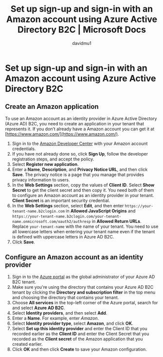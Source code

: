 ﻿---
title: Set up sign-up and sign-in with an Amazon account using Azure Active Directory B2C | Microsoft Docs
description: Provide sign-up and sign-in to customers with Amazon accounts in your applications using Azure Active Directory B2C.
services: active-directory-b2c
author: davidmu1
manager: mtillman

ms.service: active-directory
ms.workload: identity
ms.topic: conceptual
ms.date: 09/21/2018
ms.author: davidmu
ms.component: B2C
---

# Set up sign-up and sign-in with an Amazon account using Azure Active Directory B2C

## Create an Amazon application

To use an Amazon account as an identity provider in Azure Active Directory (Azure AD) B2C, you need to create an application in your tenant that represents it. If you don’t already have a Amazon account you can get it at [https://www.amazon.com/](https://www.amazon.com/).

1. Sign in to the [Amazon Developer Center](https://login.amazon.com/) with your Amazon account credentials.
2. If you have not already done so, click **Sign Up**, follow the developer registration steps, and accept the policy.
3. Select **Register new application**.
4. Enter a **Name**, **Description**, and **Privacy Notice URL**, and then click **Save**. The privacy notice is a page that you manage that provides privacy information to users.
5. In the **Web Settings** section, copy the values of **Client ID**. Select **Show Secret** to get the client secret and then copy it. You need both of them to configure an Amazon account as an identity provider in your tenant. **Client Secret** is an important security credential.
6. In the **Web Settings** section, select **Edit**, and then enter `https://your-tenant-name.b2clogin.com` in **Allowed JavaScript Origins** and `https://your-tenant-name.b2clogin.com/your-tenant-name.onmicrosoft.com/oauth2/authresp` in **Allowed Return URLs**. Replace `your-tenant-name` with the name of your tenant. You need to use all lowercase letters when entering your tenant name even if the tenant is defined with uppercase letters in Azure AD B2C.
7. Click **Save**.

## Configure an Amazon account as an identity provider

1. Sign in to the [Azure portal](https://portal.azure.com/) as the global administrator of your Azure AD B2C tenant.
2. Make sure you're using the directory that contains your Azure AD B2C tenant by clicking the **Directory and subscription filter** in the top menu and choosing the directory that contains your tenant.
3. Choose **All services** in the top-left corner of the Azure portal, search for and select **Azure AD B2C**.
4. Select **Identity providers**, and then select **Add**.
5. Enter a **Name**. For example, enter *Amazon*.
6. Select **Identity provider type**, select **Amazon**, and click **OK**.
7. Select **Set up this identity provider** and enter the Client ID that you recorded earlier as the **Client ID** and enter the Client Secret that you recorded as the **Client secret** of the Amazon application that you created earlier.
8. Click **OK** and then click **Create** to save your Amazon configuration.

